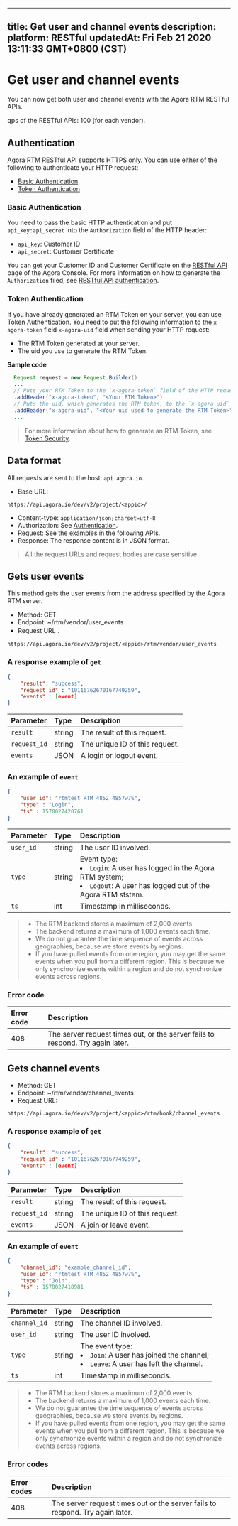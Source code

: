 
---
title: Get user and channel events
description: 
platform: RESTful
updatedAt: Fri Feb 21 2020 13:11:33 GMT+0800 (CST)
---
# Get user and channel events
You can now get both user and channel events with the Agora RTM RESTful APIs. 

<div class="alert note">qps of the RESTful APIs: 100 (for each vendor).</div>


## <a name="auth"></a>Authentication

Agora RTM RESTful API supports HTTPS only. You can use either of the following to authenticate your HTTP request: 

- [Basic Authentication](#basicauth)
- [Token Authentication](#tokenauth)

### <a name="basicauth"></a>Basic Authentication

You need to pass the basic HTTP authentication and put `api_key:api_secret` into the `Authorization` field of the HTTP header: 

- `api_key`: Customer ID
- `api_secret`: Customer Certificate

You can get your Customer ID and Customer Certificate on the [RESTful API](https://console.agora.io/restful) page of the Agora Console. For more information on how to generate the `Authorization` filed, see [RESTful API authentication](https://docs.agora.io/en/faq/restful_authentication).

### <a name="tokenauth"></a>Token Authentication

If you have already generated an RTM Token on your server, you can use Token Authentication. You need to put the following information to the `x-agora-token` field `x-agora-uid` field when sending your HTTP request: 

- The RTM Token generated at your server. 
- The uid you use to generate the RTM Token. 

**Sample code**

```java
  Request request = new Request.Builder()
  ...
  // Puts your RTM Token to the `x-agora-token` field of the HTTP request. 
  .addHeader("x-agora-token", "<Your RTM Token>")
  // Puts the uid, which generates the RTM token, to the `x-agora-uid` field of the HTTP request.
  .addHeader("x-agora-uid", "<Your uid used to generate the RTM Token>")
  ...
```

> For more information about how to generate an RTM Token, see [Token Security](https://docs.agora.io/en/Real-time-Messaging/rtm_token?platform=All%20Platforms).

## Data format

All requests are sent to the host: `api.agora.io`.

- Base URL: 

```
https://api.agora.io/dev/v2/project/<appid>/
```

- Content-type: `application/json;charset=utf-8`
- Authorization: See [Authentication](#auth). 
- Request: See the examples in the following APIs. 
- Response: The response content is in JSON format. 

> All the request URLs and request bodies are case sensitive. 


## <a name="get"></a>Gets user events

This method gets the user events from the address specified by the Agora RTM server. 

- Method: GET
- Endpoint: ~/rtm/vendor/user_events
- Request URL：

```
https://api.agora.io/dev/v2/project/<appid>/rtm/vendor/user_events
```

### A response example of `get`

```json
{
    "result": "success",
    "request_id" : "10116762670167749259",
    "events" : [event]
}
```

| Parameter    | Type   | Description                    |
| :----------- | :----- | :----------------------------- |
| `result`     | string | The result of this request.    |
| `request_id` | string | The unique ID of this request. |
| `events`     | JSON   | A login or logout event.       |

### An example of `event`

```json
{
    "user_id": "rtmtest_RTM_4852_4857w7%",
    "type" : "Login",
    "ts" : 1578027420761
}
```

| Parameter     | Type   | Description   |
| :------- | :----- | :-------------------- |
| `user_id` | string | The user ID involved.   |
| `type`   | string | Event type: <li><code>Login</code>: A user has logged in the Agora RTM system;</li><li><code>Logout</code>: A user has logged out of the Agora RTM ststem.</li> |
| `ts`  | int    | Timestamp in milliseconds.      |



> - The RTM backend stores a maximum of 2,000 events. 
> - The backend returns a maximum of 1,000 events each time. 
> - We do not guarantee the time sequence of events across geographies, because we store events by regions. 
> - If you have pulled events from one region, you may get the same events when you pull from a different region. This is because we only synchronize events within a region and do not synchronize events across regions. 

### Error code

| Error code | Description                                                  |
| :--------- | :----------------------------------------------------------- |
| 408        | The server request times out, or the server fails to respond. Try again later. |

## Gets channel events

- Method: GET
- Endpoint: ~/rtm/vendor/channel_events
- Request URL:

```
https://api.agora.io/dev/v2/project/<appid>/rtm/hook/channel_events
```


### A response example of `get`

```json
{
    "result": "success",
    "request_id" : "10116762670167749259",
    "events" : [event]
}
```

| Parameter    | Type   | Description                    |
| :----------- | :----- | :----------------------------- |
| `result`     | string | The result of this request.    |
| `request_id` | string | The unique ID of this request. |
| `events`     | JSON   | A join or leave event.         |

### An example of `event`

```json
{
    "channel_id": "example_channel_id",
    "user_id": "rtmtest_RTM_4852_4857w7%",
    "type" : "Join",
    "ts" : 1578027418981
}
```

| Parameter | Type   | Description                                                  |
| :-------- | :----- | :----------------------------------------------------------- |
| `channel_id` | string | The channel ID involved.                                        |
| `user_id` | string | The user ID involved.                                        |
| `type`    | string | The event type: <li><code>Join</code>: A user has joined the channel;</li><li><code>Leave</code>: A user has left the channel. </li> |
| `ts`      | int    | Timestamp in milliseconds.                                   |

> - The RTM backend stores a maximum of 2,000 events. 
> - The backend returns a maximum of 1,000 events each time. 
> - We do not guarantee the time sequence of events across geographies, because we store events by regions. 
> - If you have pulled events from one region, you may get the same events when you pull from a different region. This is because we only synchronize events within a region and do not synchronize events across regions. 


### Error codes

| Error codes | Description                                                  |
| :---------- | :----------------------------------------------------------- |
| 408         | The server request times out or the server fails to respond. Try again later. |
